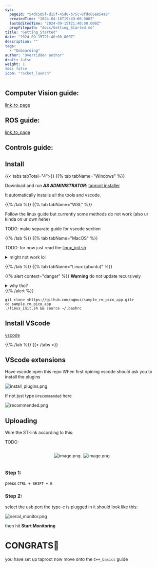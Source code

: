 ```yaml
---
sys:
  pageId: "54dc585f-d15f-45d0-b75c-8fdc66a854a8"
  createdTime: "2024-04-16T19:43:00.000Z"
  lastEditedTime: "2024-09-15T21:40:00.000Z"
  propFilepath: "docs/Getting_Started.md"
title: "Getting_Started"
date: "2024-09-15T21:40:00.000Z"
description: ""
tags:
  - "Onboarding"
author: "Overridden author"
draft: false
weight: 1
toc: false
icon: "rocket_launch"
---
```


## Computer Vision guide:

[link_to_page](86d45bc0-388b-4d26-8848-44f255f73d0e)

## ROS guide:

[link_to_page](3c76c1de-ec8f-46d6-8b0a-294005edc2d5)

## Controls guide:

## Install

{{< tabs tabTotal="4">}}
{{% tab tabName="Windows" %}}

Download and run _**AS ADMINISTRATOR**_: [taproot installer](https://github.com/Thornbots/TeachingFreshies/releases/tag/1.0)

It automatically installs all the tools and vscode.

{{% /tab %}}
{{% tab tabName="WSL" %}}

Follow the linux guide but currently some methods do not work (also ur kinda on ur own hehe)

TODO: make separate guide for vscode section

{{% /tab %}}
{{% tab tabName="MacOS" %}}

TODO: for now just read the [linux_init.sh](https://github.com/agmui/sample_rm_pico_app/blob/main/linux_init.sh)

<details>
<summary>might not work lol</summary>

`brew install libusb pkg-config`

Next install: [vscode](https://code.visualstudio.com/Download)

</details>

{{% /tab %}}
{{% tab tabName="Linux (ubuntu)" %}}

{{% alert context="danger" %}}
**Warning** do not update recursively
<details>
<summary>why tho?</summary>
There are some submodules that may go on for a while (like tinyusb) and I highly
recommend you don't need to get them.
If you want to see what submodules I update just look in `linux_init.sh`
</details>
{{% /alert %}}

```shell
git clone <https://github.com/agmui/sample_rm_pico_app.git>
cd sample_rm_pico_app
./linux_init.sh && source ~/.bashrc
```

## Install VScode

[vscode](https://code.visualstudio.com/Download)

{{% /tab %}}
{{< /tabs >}}

## VScode extensions

Have vscode open this repo
When first opining vscode should ask you to install the plugins

![install_plugins.png](https://prod-files-secure.s3.us-west-2.amazonaws.com/d518164a-d88e-44d1-a4ee-3adb3bd8bce0/89bd30f0-1825-4e77-867b-0a41ce370880/install_plugins.png?X-Amz-Algorithm=AWS4-HMAC-SHA256&X-Amz-Content-Sha256=UNSIGNED-PAYLOAD&X-Amz-Credential=ASIAZI2LB466UGL57U3W%2F20250213%2Fus-west-2%2Fs3%2Faws4_request&X-Amz-Date=20250213T070801Z&X-Amz-Expires=3600&X-Amz-Security-Token=IQoJb3JpZ2luX2VjEOf%2F%2F%2F%2F%2F%2F%2F%2F%2F%2FwEaCXVzLXdlc3QtMiJIMEYCIQCDzp23sPo62gWG9YJh1tOYKihqsE6MAShO147smL%2BjZgIhAKMhqDqTM0YiApUZsR5WXYZJUC7ZVb%2BC0E8v7%2FZRC%2BfEKv8DCBAQABoMNjM3NDIzMTgzODA1Igw0lxYK5F4S0M%2FzkLQq3ANv4sxJTNuTZ8kj%2B3qi%2FIUEQcNnoQB%2FdwANqyC8tisRIFtCjf3p8JNPOPwp7GWSE6Y%2F0x88QQGJ%2BwqCd185Lj%2FCiN0Jw4uZJfBg92Bs8gnfEQqHvdMNFQBlfPEXKxxx8ztNnzR5dP4xY0AyRQbTUHf7LRudSq7G%2F%2BrLPQeyEr7AGEjoxAe5lPvlyHDqEAR1LTUUI42AHH7Q%2Ba7C%2FrIHT%2BzUF3x9YdAQdcdPtgRtTVqUZKd8Z0KVQZF5%2B%2FRW4WwU4cBX76VqrvN6y7vRInR6YLAbLWDEphOeApHZBDWlI3D%2BvhY%2BoQfA73oRvL92iNGLdjmwekyk9qVLf38C8KOG8%2B5vFHJWtoG8i0DnVNsxVjqBK1YpjgPa6Yz1IsRqWS9QPkOW%2F7zma8xLxmFbxYiaORW6flRHzCER1f8ITkfyTvTf3NXcgXDsvtKDuETvbg%2FKiwY9%2FaZd9r8lxzEGMYRcXCemaBPLvhvMac3m0qqWGzGj3kdyDWAjpjwuhF01GsHhPb%2FAf8sbyegheMB16u10oCerCf%2BO96wXI0hYNLX8yMUlqMvwuIixbl1KuQQTKZq4RvPZARymOeTYzeCLvEslaPikIEthJFl0Zxt3yWpz6qQPanTp2Wpq1vbQx21DXzCjqba9BjqkAVVDZgOWvWwy17B3xuCM1bkCoDgNFep2WRpvQ8ZVzLBRqq8oPjokxyhFSd2t%2FfHl3Cak8Rr5CrLAJlZai2ln5GRnkjToWIOdDPSacK4k5kxvtnS9PB8bBq4%2FrfURV1WauB%2Fl1nX9dwgHBzOEo79a73%2BtrLW7Nl0UYhqqqQaUP4btT8kVASDlWVlY34k%2FPLm%2FHAIMZbAwwe4hkXUrjO%2BYRZHzoLJ3&X-Amz-Signature=a59e75f09ac7666eb49658e2d3435f4530302f06e6ab24cac7cdc73b9c732235&X-Amz-SignedHeaders=host&x-id=GetObject)

If not just type `@recommended` here  

![recommended.png](https://prod-files-secure.s3.us-west-2.amazonaws.com/d518164a-d88e-44d1-a4ee-3adb3bd8bce0/61e661e9-5d85-4dfc-be0d-8d2097a5e793/recommended.png?X-Amz-Algorithm=AWS4-HMAC-SHA256&X-Amz-Content-Sha256=UNSIGNED-PAYLOAD&X-Amz-Credential=ASIAZI2LB466UGL57U3W%2F20250213%2Fus-west-2%2Fs3%2Faws4_request&X-Amz-Date=20250213T070801Z&X-Amz-Expires=3600&X-Amz-Security-Token=IQoJb3JpZ2luX2VjEOf%2F%2F%2F%2F%2F%2F%2F%2F%2F%2FwEaCXVzLXdlc3QtMiJIMEYCIQCDzp23sPo62gWG9YJh1tOYKihqsE6MAShO147smL%2BjZgIhAKMhqDqTM0YiApUZsR5WXYZJUC7ZVb%2BC0E8v7%2FZRC%2BfEKv8DCBAQABoMNjM3NDIzMTgzODA1Igw0lxYK5F4S0M%2FzkLQq3ANv4sxJTNuTZ8kj%2B3qi%2FIUEQcNnoQB%2FdwANqyC8tisRIFtCjf3p8JNPOPwp7GWSE6Y%2F0x88QQGJ%2BwqCd185Lj%2FCiN0Jw4uZJfBg92Bs8gnfEQqHvdMNFQBlfPEXKxxx8ztNnzR5dP4xY0AyRQbTUHf7LRudSq7G%2F%2BrLPQeyEr7AGEjoxAe5lPvlyHDqEAR1LTUUI42AHH7Q%2Ba7C%2FrIHT%2BzUF3x9YdAQdcdPtgRtTVqUZKd8Z0KVQZF5%2B%2FRW4WwU4cBX76VqrvN6y7vRInR6YLAbLWDEphOeApHZBDWlI3D%2BvhY%2BoQfA73oRvL92iNGLdjmwekyk9qVLf38C8KOG8%2B5vFHJWtoG8i0DnVNsxVjqBK1YpjgPa6Yz1IsRqWS9QPkOW%2F7zma8xLxmFbxYiaORW6flRHzCER1f8ITkfyTvTf3NXcgXDsvtKDuETvbg%2FKiwY9%2FaZd9r8lxzEGMYRcXCemaBPLvhvMac3m0qqWGzGj3kdyDWAjpjwuhF01GsHhPb%2FAf8sbyegheMB16u10oCerCf%2BO96wXI0hYNLX8yMUlqMvwuIixbl1KuQQTKZq4RvPZARymOeTYzeCLvEslaPikIEthJFl0Zxt3yWpz6qQPanTp2Wpq1vbQx21DXzCjqba9BjqkAVVDZgOWvWwy17B3xuCM1bkCoDgNFep2WRpvQ8ZVzLBRqq8oPjokxyhFSd2t%2FfHl3Cak8Rr5CrLAJlZai2ln5GRnkjToWIOdDPSacK4k5kxvtnS9PB8bBq4%2FrfURV1WauB%2Fl1nX9dwgHBzOEo79a73%2BtrLW7Nl0UYhqqqQaUP4btT8kVASDlWVlY34k%2FPLm%2FHAIMZbAwwe4hkXUrjO%2BYRZHzoLJ3&X-Amz-Signature=59d051ddf73491e11e9a07397cb84e8ca55f949a2dd111b6dd84297ee4273539&X-Amz-SignedHeaders=host&x-id=GetObject)

## Uploading

Wire the ST-link according to this:

TODO:

<div style="display: flex;flex-direction: row; column-gap:10px; max-width: 630px;justify-content: center;">
<div>

![image.png](https://prod-files-secure.s3.us-west-2.amazonaws.com/d518164a-d88e-44d1-a4ee-3adb3bd8bce0/210ecb78-1116-4d7b-b9b7-2292f66fa2c2/image.png?X-Amz-Algorithm=AWS4-HMAC-SHA256&X-Amz-Content-Sha256=UNSIGNED-PAYLOAD&X-Amz-Credential=ASIAZI2LB466ZY24PV3W%2F20250213%2Fus-west-2%2Fs3%2Faws4_request&X-Amz-Date=20250213T070803Z&X-Amz-Expires=3600&X-Amz-Security-Token=IQoJb3JpZ2luX2VjEOf%2F%2F%2F%2F%2F%2F%2F%2F%2F%2FwEaCXVzLXdlc3QtMiJHMEUCIQDrS14%2BSJW2Z%2FYKP4cAOPd8BhsLM8Ubs3Pb9iKIxbnOlQIgelOa3bjy%2FNJO%2F8ulhRrsaZcNcXp9y9H6l%2BEbvarmdu4q%2FwMIEBAAGgw2Mzc0MjMxODM4MDUiDKZEwlypnUS8T%2Bf2TSrcA2bW0HXxUf7OaY4iLx260LnyoD3J%2BeON0x5lafiBykO9K%2B8nna73k87aQxvp4Z75es0IxA2FA4UJQpNBShVxaUvgkCKW3%2BUzDKp7ajgP2AJPMNdwCFTxL5B%2FNbUAT1igrTnjE6%2BpwggJ5PLDtQuk8LzSykU9RPBpBtdFWbGGZrFXU3vmDtMB7ohZtqB2RVxGcwTnhCYyKKyr0VYvXmav%2B8nTQAxFsXPIEEk6r%2BvhS0dWqHI2dTbw7dPphArpAYd1YpdbF24g70vjvBdI6YHFGjZtx8ZXzQsYDLld77oGFpsfTCR%2Bp1qrKO8yPHSjmd%2FtpFWulZGFpnxOTgSg46trn5alWZrfPlqIECCL6st6pqJ%2Fwg5qsd7tTLTVzf5G9mXA2C%2FLsZdVHUu1AONDpnxowuSCeQ6%2FeOOx0WhFzk6V5LbnLIrdv3zPrm4kM%2B77KOHiVUfMhPD%2BBfVAEouTRAd9vv4NtBVbK8DtUliJVAWwJR2Cow1b98l08JZrmB%2Fbqw9NNIzJqJE76Pqj8YrOOt15qZ8JPqtaPuFxWgQ6IeOQIT9o9%2FRQ5QKfiyCUTxS1Tg1StnI1s4kY8GoctgaVzYPM4Hvxs16rCHwK99sc3e%2BPkbCnz0%2BPRCCfCxPf%2B%2BM2MNCptr0GOqUB9aLWDpm1HU629UsaFGKFgoL%2FK0sBF8oDu8acjYDXR2SoLtuiqq07%2FJSq366SgkpdayJOSnaamJH5KgmeyaY%2FSvQ5K%2Bx8ayx2Kw0oWh7II%2FR3zjoQJElyQVbR46UAr5QrFWdmR2arEyUxoXSGVx0DrcpVIUYpR9u%2B5r7Ay5tQQwXPGyDPMGkioubvcJD84frCSSV4OaeNuEOHcRwmPizomTK3sN5M&X-Amz-Signature=da2374c9355ba693e8479ae6aa1634502011873627aa911d0d85da9df81e9112&X-Amz-SignedHeaders=host&x-id=GetObject)

</div>
<div>

![image.png](https://prod-files-secure.s3.us-west-2.amazonaws.com/d518164a-d88e-44d1-a4ee-3adb3bd8bce0/33a0fd0f-8ca6-4a86-8e09-26e95ded1fff/image.png?X-Amz-Algorithm=AWS4-HMAC-SHA256&X-Amz-Content-Sha256=UNSIGNED-PAYLOAD&X-Amz-Credential=ASIAZI2LB466QZ5D5CMA%2F20250213%2Fus-west-2%2Fs3%2Faws4_request&X-Amz-Date=20250213T070804Z&X-Amz-Expires=3600&X-Amz-Security-Token=IQoJb3JpZ2luX2VjEOf%2F%2F%2F%2F%2F%2F%2F%2F%2F%2FwEaCXVzLXdlc3QtMiJHMEUCIQD7vkHataQbDhl89WSV5Q4eUCPDvktJ0fm16kRWM0pxYQIgDzIHsmyMhrmZmgx8xy4B5MFDdxZ7jK1d8%2FOC5njJWJ8q%2FwMIEBAAGgw2Mzc0MjMxODM4MDUiDDQrJ93SIMITZwLL3ircAxN6Mbz9A7QuOrT%2BfhQJHj9oAjXbIrWaITBfhJx40hJvhinbERHVfXJVmKf7h366a%2FWwYLB2E4rOkCceDs3067Xst4MlAnYb9f5PtW%2FBbm9SjLHylButFsUT2WSMj0mkEtiMjWLthSIH9NCPkV%2Fi%2BjnTjwJz3AzqA01%2FW1GTG6k1%2FJJWtvOPFU62nyc%2FdzRYOrol%2BG5Ew0Kcgyb1B4MOfKi9BIGZEUttVinvLS3af1xL509tqlgGvPT1jzCQe8EDUA7d5zXcUFcsOO5xsnO7GlA5W2zJZ0Xmo6wy10aRK5gNfCLNstYBtF7WJtPhUADqQqOPma8%2BGXcqEol8VoF7oyzwAMGpEr4%2BFD7odSM6x0gh7Xr7%2F6%2FL6pgVHPBKtvyDfcBcYFlTLWCEpkUT%2FpOwQSSPhMZGQ1uXRbOeA8jy92EdBe43ppuQm7XpVyXNayVJRslYepKpFv6XWtVYyO%2BVK4%2FdViCF8uPUD58Cp8nexJ9ejKqx4xkoaaTb5Ypb%2BspHabqya4V9QBg%2FPCOXxB%2FiJ3MPoVWE2LT8T5M11uB3id%2FMACL6W0bztgaMCF88oR65hKVwwkjGgw%2BmfvYFbrmHH4jorq7ckQwK0p7a82lc59qSlm4oqOoYCSPHRgRYMOmptr0GOqUBZZ9emyQU8HsGqjOWOT7VDPd60kOnHZopHF44GSDnEdUwbLSnjtK5gT02TeqPYppDcB039ZMZxpMGD9jqkxdJpXltrUJm2SOb99tEGocIVWcvHL%2BbZE33nABB3YGGNRWOB2il2bu0Owiy2vsByPG%2FxYTlMaUZHLZzvrHwqCKtPcpqMbtlUUw0e%2BUTl%2FlprR5cNae1Ve%2FfOCNiCd%2Fqm2xj%2Beev5ot7&X-Amz-Signature=b18d2d281735d01e0b59623728327d6102fbe32ec7d57e6be1c91e1483b910e5&X-Amz-SignedHeaders=host&x-id=GetObject)

</div>
</div>

### Step 1:

press `CTRL + SHIFT + B`

### Step 2:

select the usb port the type-c is plugged in it should look like this:

![serial_monitor.png](https://prod-files-secure.s3.us-west-2.amazonaws.com/d518164a-d88e-44d1-a4ee-3adb3bd8bce0/f03f4774-05d4-4393-b6a0-d5efb6d315ab/serial_monitor.png?X-Amz-Algorithm=AWS4-HMAC-SHA256&X-Amz-Content-Sha256=UNSIGNED-PAYLOAD&X-Amz-Credential=ASIAZI2LB466UGL57U3W%2F20250213%2Fus-west-2%2Fs3%2Faws4_request&X-Amz-Date=20250213T070801Z&X-Amz-Expires=3600&X-Amz-Security-Token=IQoJb3JpZ2luX2VjEOf%2F%2F%2F%2F%2F%2F%2F%2F%2F%2FwEaCXVzLXdlc3QtMiJIMEYCIQCDzp23sPo62gWG9YJh1tOYKihqsE6MAShO147smL%2BjZgIhAKMhqDqTM0YiApUZsR5WXYZJUC7ZVb%2BC0E8v7%2FZRC%2BfEKv8DCBAQABoMNjM3NDIzMTgzODA1Igw0lxYK5F4S0M%2FzkLQq3ANv4sxJTNuTZ8kj%2B3qi%2FIUEQcNnoQB%2FdwANqyC8tisRIFtCjf3p8JNPOPwp7GWSE6Y%2F0x88QQGJ%2BwqCd185Lj%2FCiN0Jw4uZJfBg92Bs8gnfEQqHvdMNFQBlfPEXKxxx8ztNnzR5dP4xY0AyRQbTUHf7LRudSq7G%2F%2BrLPQeyEr7AGEjoxAe5lPvlyHDqEAR1LTUUI42AHH7Q%2Ba7C%2FrIHT%2BzUF3x9YdAQdcdPtgRtTVqUZKd8Z0KVQZF5%2B%2FRW4WwU4cBX76VqrvN6y7vRInR6YLAbLWDEphOeApHZBDWlI3D%2BvhY%2BoQfA73oRvL92iNGLdjmwekyk9qVLf38C8KOG8%2B5vFHJWtoG8i0DnVNsxVjqBK1YpjgPa6Yz1IsRqWS9QPkOW%2F7zma8xLxmFbxYiaORW6flRHzCER1f8ITkfyTvTf3NXcgXDsvtKDuETvbg%2FKiwY9%2FaZd9r8lxzEGMYRcXCemaBPLvhvMac3m0qqWGzGj3kdyDWAjpjwuhF01GsHhPb%2FAf8sbyegheMB16u10oCerCf%2BO96wXI0hYNLX8yMUlqMvwuIixbl1KuQQTKZq4RvPZARymOeTYzeCLvEslaPikIEthJFl0Zxt3yWpz6qQPanTp2Wpq1vbQx21DXzCjqba9BjqkAVVDZgOWvWwy17B3xuCM1bkCoDgNFep2WRpvQ8ZVzLBRqq8oPjokxyhFSd2t%2FfHl3Cak8Rr5CrLAJlZai2ln5GRnkjToWIOdDPSacK4k5kxvtnS9PB8bBq4%2FrfURV1WauB%2Fl1nX9dwgHBzOEo79a73%2BtrLW7Nl0UYhqqqQaUP4btT8kVASDlWVlY34k%2FPLm%2FHAIMZbAwwe4hkXUrjO%2BYRZHzoLJ3&X-Amz-Signature=df7c4e557ab7cec1414f12f91e84fa634e1d843f80a484424421f02b7f368a2b&X-Amz-SignedHeaders=host&x-id=GetObject)

then hit **Start Monitoring**

# CONGRATS🎉

you have set up taproot now move onto the `C++_basics` guide
